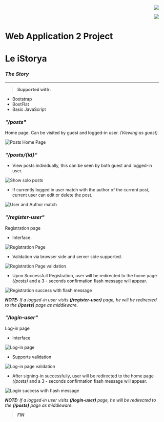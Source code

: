 <p align="right"><img src="https://laravel.com/assets/img/components/logo-laravel.svg"></p>

<p align="right"><img src="https://poser.pugx.org/laravel/framework/v/stable.svg"></p>

# Web Application 2 Project


# Le iStorya
### *The Story*
----------

> **Supported with:**
* Bootstrap
* BootFlat
* Basic JavaScript


### *"/posts"*
Home page. Can be visited by guest and logged-in user.
*(Viewing as guest)*

![Posts Home Page](https://github.com/LynyrdRoss/ALQUIROZ-Project-WebApp-Laravel/blob/master/1.png "Posts Home Page")



### *"/posts/{id}"*
+ View posts individually, this can be seen by both guest and logged-in user.

![Show solo posts](https://github.com/LynyrdRoss/ALQUIROZ-Project-WebApp-Laravel/blob/master/8.png "Show solo posts")

+ If currently logged in user match with the author of the current post, current user can edit or delete the post.

![User and Author match](https://github.com/LynyrdRoss/ALQUIROZ-Project-WebApp-Laravel/blob/master/9.png "User and Author match")



### *"/register-user"*
Registration page
+ Interface.

![Registration Page](https://github.com/LynyrdRoss/ALQUIROZ-Project-WebApp-Laravel/blob/master/2.png "Registration Page")

+ Validation via browser side and server side supported.

![Registration Page validation](https://github.com/LynyrdRoss/ALQUIROZ-Project-WebApp-Laravel/blob/master/3.png "Registration Page validation")

+ Upon Successfull Registration, user will be redirected to the home page *(/posts)* and a 3 - seconds confirmation flash message will appear.

![Registration success with flash message](https://github.com/LynyrdRoss/ALQUIROZ-Project-WebApp-Laravel/blob/master/4.png "Registration success with flash message")

*__NOTE:__ If a logged-in user visits __(/register-user)__ page, he will be redirected to the __(/posts)__ page as middleware.*



### *"/login-user"*
Log-in page
+ Interface

![Log-in page](https://github.com/LynyrdRoss/ALQUIROZ-Project-WebApp-Laravel/blob/master/5.png "Log-in page")

+ Supports validation

![Log-in page validation](https://github.com/LynyrdRoss/ALQUIROZ-Project-WebApp-Laravel/blob/master/6.png "Log-in page validation")

+ After signing-in successfully, user will be redirected to the home page *(/posts)* and a 3 - seconds confirmation flash message will appear.

![Login success with flash message](https://github.com/LynyrdRoss/ALQUIROZ-Project-WebApp-Laravel/blob/master/7.png "Login success with flash message")

*__NOTE:__ If a logged-in user visits __(/login-user)__ page, he will be redirected to the __(/posts)__ page as middleware.*






> **_FIN_**
